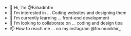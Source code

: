 - 👋 Hi, I’m @Fahadmfm
- 👀 I’m interested in ... Coding websites and designing them
- 🌱 I’m currently learning ... front-end development
- 💞️ I’m looking to collaborate on ... coding and design tipa
- 📫 How to reach me ... on my instagram @fm.munikhir_

<!---
Fahadmfm/Fahadmfm is a ✨ special ✨ repository because its `README.md` (this file) appears on your GitHub profile.
You can click the Preview link to take a look at your changes.
--->
